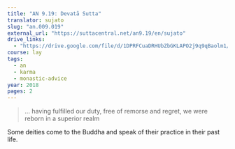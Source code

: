```yaml
---
title: "AN 9.19: Devatā Sutta"
translator: sujato
slug: "an.009.019"
external_url: "https://suttacentral.net/an9.19/en/sujato"
drive_links:
  - "https://drive.google.com/file/d/1DPRFCuaDRHUbZbGKLAPO2j9q9qBaolm1/view?usp=drivesdk"
course: lay
tags:
  - an
  - karma
  - monastic-advice
year: 2018
pages: 2
---
```


> … having fulfilled our duty, free of remorse and regret, we were reborn in a superior realm

Some deities come to the Buddha and speak of their practice in their past life.

